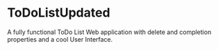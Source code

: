 # ToDoListUpdated
A fully functional ToDo List Web application with delete and completion properties and a cool User Interface.
